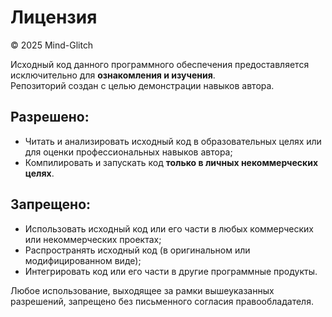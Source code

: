 # Лицензия

© 2025 Mind-Glitch

Исходный код данного программного обеспечения предоставляется исключительно для **ознакомления и изучения**.  
Репозиторий создан с целью демонстрации навыков автора.

## Разрешено:
- Читать и анализировать исходный код в образовательных целях или для оценки профессиональных навыков автора;
- Компилировать и запускать код **только в личных некоммерческих целях**.

## Запрещено:
- Использовать исходный код или его части в любых коммерческих или некоммерческих проектах;
- Распространять исходный код (в оригинальном или модифицированном виде);
- Интегрировать код или его части в другие программные продукты.

Любое использование, выходящее за рамки вышеуказанных разрешений, запрещено без письменного согласия правообладателя.
